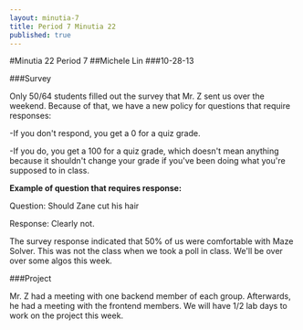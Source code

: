 ```yaml
---
layout: minutia-7
title: Period 7 Minutia 22
published: true
---
```


#Minutia 22 Period 7 
##Michele Lin
###10-28-13

###Survey

Only 50/64 students filled out the survey that Mr. Z sent us over the weekend. Because of that, we have a new policy for questions that require responses:

-If you don't respond, you get a 0 for a quiz grade.

-If you do, you get a 100 for a quiz grade, which doesn't mean anything because it shouldn't change your grade if you've been doing what you're supposed to in class.
 
__Example of question that requires response:__

Question: Should Zane cut his hair

Response: Clearly not.

The survey response indicated that 50% of us were comfortable with Maze Solver. This was not the class when we took a poll in class. We'll be over over some algos this week.

###Project

Mr. Z had a meeting with one backend member of each group. Afterwards, he had a meeting with the frontend members. We will have 1/2 lab days to work on the project this week.